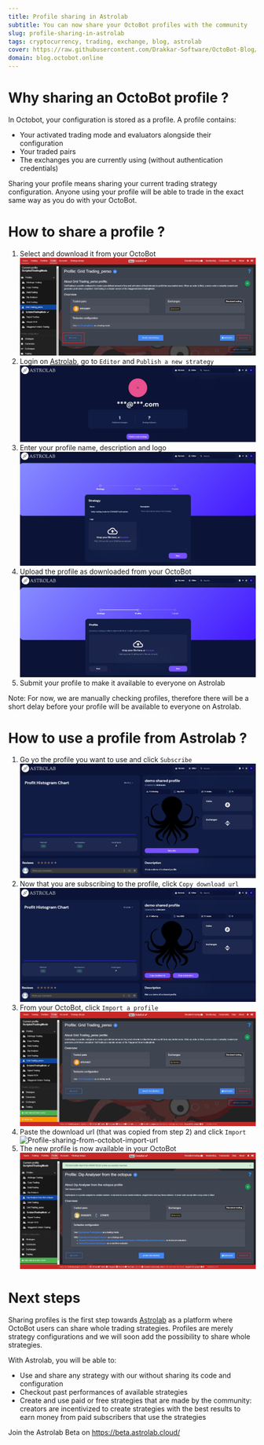 ```yaml
---
title: Profile sharing in Astrolab
subtitle: You can now share your OctoBot profiles with the community
slug: profile-sharing-in-astrolab
tags: cryptocurrency, trading, exchange, blog, astrolab
cover: https://raw.githubusercontent.com/Drakkar-Software/OctoBot-Blog/master/resources/images/profile-sharing-in-astrolab/cover.jpg
domain: blog.octobot.online
--- 
```


# Why sharing an OctoBot profile ?

In Octobot, your configuration is stored as a profile. A profile contains:
- Your activated trading mode and evaluators alongside their configuration
- Your traded pairs
- The exchanges you are currently using (without authentication credentials)

Sharing your profile means sharing your current trading strategy configuration. Anyone using your profile will be able to trade in the exact same way as you do with your OctoBot.

# How to share a profile ?

1. Select and download it from your OctoBot
![Profile-sharing-from-octobot](https://raw.githubusercontent.com/Drakkar-Software/OctoBot-Blog/master/resources/images/profile-sharing-in-astrolab/bot-share.jpg)
2. Login on [Astrolab](https://www.astrolab.cloud/), go to `Editor` and `Publish a new strategy`
![Profile-sharing-astrolab-editor](https://raw.githubusercontent.com/Drakkar-Software/OctoBot-Blog/master/resources/images/profile-sharing-in-astrolab/editor.jpg)
3. Enter your profile name, description and logo
![Profile-sharing-astrolab-publish](https://raw.githubusercontent.com/Drakkar-Software/OctoBot-Blog/master/resources/images/profile-sharing-in-astrolab/publish.jpg)
4. Upload the profile as downloaded from your OctoBot
![Profile-sharing-astrolab-publish-profile](https://raw.githubusercontent.com/Drakkar-Software/OctoBot-Blog/master/resources/images/profile-sharing-in-astrolab/publish-profile.jpg)
5. Submit your profile to make it available to everyone on Astrolab

Note: For now, we are manually checking profiles, therefore there will be a short delay before your profile will be available to everyone on Astrolab.

# How to use a profile from Astrolab ?

1. Go yo the profile you want to use and click `Subscribe`
![Profile-sharing-astrolab-subscribe](https://raw.githubusercontent.com/Drakkar-Software/OctoBot-Blog/master/resources/images/profile-sharing-in-astrolab/sub.jpg)
2. Now that you are subscribing to the profile, click `Copy download url`
![Profile-sharing-astrolab-copy](https://raw.githubusercontent.com/Drakkar-Software/OctoBot-Blog/master/resources/images/profile-sharing-in-astrolab/copy.jpg)
3. From your OctoBot, click `Import a profile`
![Profile-sharing-from-octobot-import](https://raw.githubusercontent.com/Drakkar-Software/OctoBot-Blog/master/resources/images/profile-sharing-in-astrolab/bot-import.jpg)
4. Paste the download url (that was copied from step 2) and click `Import`
![Profile-sharing-from-octobot-import-url](https://raw.githubusercontent.com/Drakkar-Software/OctoBot-Blog/master/resources/images/profile-sharing-in-astrolab/bot-import-url.jpg)
5. The new profile is now available in your OctoBot
![Profile-sharing-from-octobot-importe](https://raw.githubusercontent.com/Drakkar-Software/OctoBot-Blog/master/resources/images/profile-sharing-in-astrolab/bot-imported.jpg)

# Next steps

Sharing profiles is the first step towards [Astrolab](https://www.astrolab.cloud/) as a platform where OctoBot users can share whole trading strategies. Profiles are merely strategy configurations and we will soon add the possibility to share whole strategies.

With Astrolab, you will be able to:
- Use and share any strategy with our without sharing its code and configuration
- Checkout past performances of available strategies
- Create and use paid or free strategies that are made by the community: creators are incentivized to create strategies with the best results to earn money from paid subscribers that use the strategies 

Join the Astrolab Beta on https://beta.astrolab.cloud/
